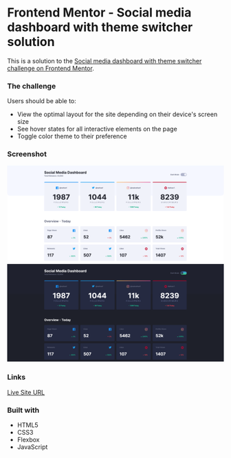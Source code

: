 # Frontend Mentor - Social media dashboard with theme switcher solution

This is a solution to the [Social media dashboard with theme switcher challenge on Frontend Mentor](https://www.frontendmentor.io/challenges/social-media-dashboard-with-theme-switcher-6oY8ozp_H).

### The challenge

Users should be able to:

- View the optimal layout for the site depending on their device's screen size
- See hover states for all interactive elements on the page
- Toggle color theme to their preference

### Screenshot

![](images/Screenshot-light.png)
![](images/Screenshot-dark.png)

### Links

[Live Site URL](https://amirnasiri94.github.io/social-media-dashboard/)

### Built with

- HTML5
- CSS3
- Flexbox
- JavaScript
